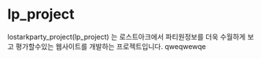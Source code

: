 # lp_project
lostarkparty_project(lp_project) 는 로스트아크에서 파티원정보를 더욱 수월하게 보고 평가할수있는 웹사이트를 개발하는 프로젝트입니다. qweqwewqe
